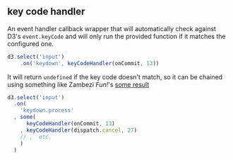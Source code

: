 ## key code handler

An event handler callback wrapper that will automatically check against D3's `event.keyCode` and will only run the provided function if it matches the configured one.

```javascript
d3.select('input')
    .on('keydown', keyCodeHandler(onCommit, 13))
```

It will return `undefined` if the key code doesn't match, so it can be chained using something like Zambezi _Fun!_'s [some result]()

```javascript
d3.select('input')
  .on(
    'keydown.process'
  , some( 
      keyCodeHandler(onCommit, 13)
    , keyCodeHandler(dispatch.cancel, 27)
    // ,  etc.
    )
  )
```
